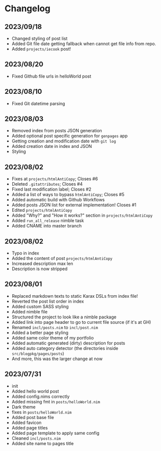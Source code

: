 # Changelog

## 2023/09/18

- Changed styling of post list
- Added Git file date getting fallback when cannot get file info from repo.
- Added `projects/iecook` post!

## 2023/08/20

- Fixed Github file urls in helloWorld post

## 2023/08/10

- Fixed Git datetime parsing

## 2023/08/03

- Removed index from posts JSON generation
- Added optional post specific generation for `genpages` app
- Getting creation and modification date with `git log`
- Added creation date in index and JSON
- Styling

## 2023/08/02

- Fixes at `projects/htmlAntiCopy`; Closes #6
- Deleted `.gitattributes`; Closes #4
- Fixed last modification label; Closes #2
- Added a list of ways to bypass `htmlAntiCopy`; Closes #5
- Added automatic build with Github Workflows
- Added posts JSON list for external implementation! Closes #1
- Edited `projects/htmlAntiCopy`
- Added "Why?" and "How it works?" section in `projects/htmlAntiCopy`
- Added `run_all_release` nimble task
- Added CNAME into master branch

## 2023/08/02

- Typo in index
- Added the content of post `projects/htmlAntiCopy`
- Increased description max len
- Description is now stripped

## 2023/08/01

- Replaced markdown texts to static Karax DSLs from index file!
- Reverted the post list order in index
- Added custom SASS styling
- Added nimble file
- Structured the project to look like a nimble package
- Added link into page header to go to current file source (if it's at GH)
- Renamed `incl/posts.nim` to `incl/post.nim`
- Added a better page styling
- Added same color theme of my portfolio
- Added automatic generated (dirty) description for posts
- Added auto category detector (the directories inside `src/blogpkg/pages/posts`)
- And more, this was the larger change at now

## 2023/07/31

- init
- Added hello world post
- Added config.nims correctly
- Added missing fmt in `posts/helloWorld.nim`
- Dark theme
- fixes in `posts/helloWorld.nim`
- Added post base file
- Added favicon
- Added page titles
- Added page template to apply same config
- Cleaned `incl/posts.nim`
- Added site name to pages title
